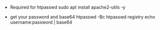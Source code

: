 * Required for htpasswd
    sudo apt install apache2-utils -y

* get your password and base64
    htpasswd -Bc htpasswd registry
    echo username:password | base64

